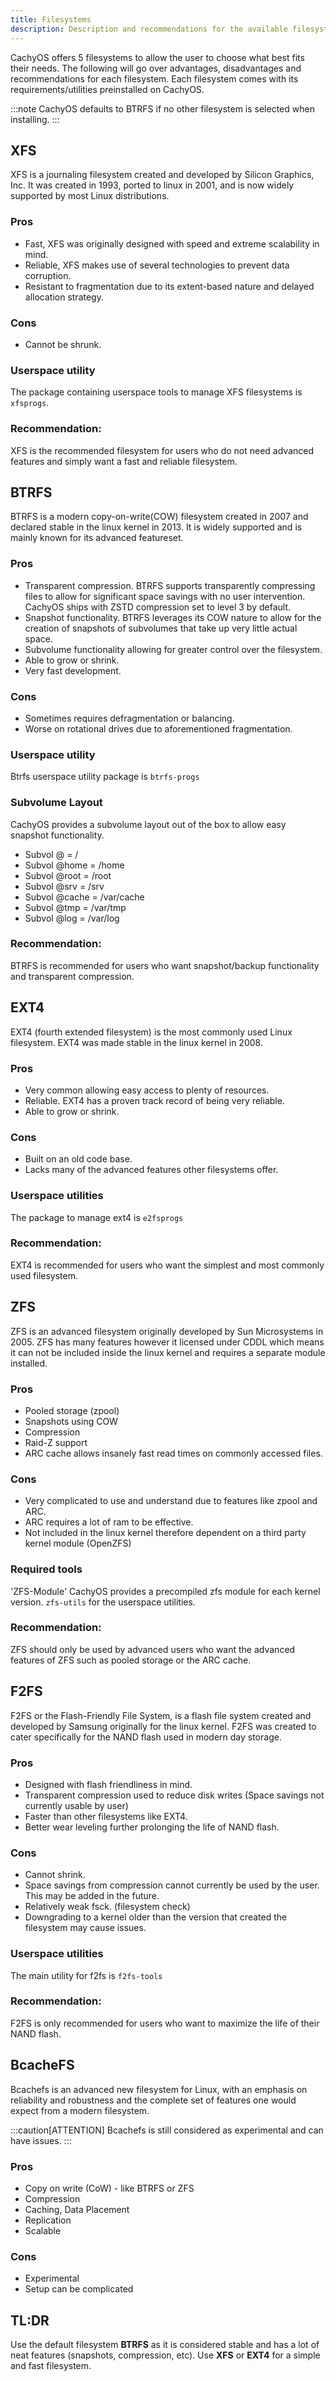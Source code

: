 ```yaml
---
title: Filesystems
description: Description and recommendations for the available filesystems. (ext4, f2fs, btrfs, xfs, zfs, bcachefs)
---
```


CachyOS offers 5 filesystems to allow the user to choose what best fits their needs. The following will go over advantages, disadvantages and recommendations for each filesystem. Each filesystem comes with its requirements/utilities preinstalled on CachyOS.

:::note
CachyOS defaults to BTRFS if no other filesystem is selected when installing.
:::

## XFS
XFS is a journaling filesystem created and developed by Silicon Graphics, Inc. It was created in 1993, ported to linux in 2001, and is now widely supported by most Linux distributions.
### Pros
- Fast, XFS was originally designed with speed and extreme scalability in mind.
- Reliable, XFS makes use of several technologies to prevent data corruption.
- Resistant to fragmentation due to its extent-based nature and delayed allocation strategy.
### Cons
- Cannot be shrunk.

### Userspace utility
The package containing userspace tools to manage XFS filesystems is `xfsprogs`.

### Recommendation:
XFS is the recommended filesystem for users who do not need advanced features and simply want a fast and reliable filesystem.


## BTRFS
BTRFS is a modern copy-on-write(COW) filesystem created in 2007 and declared stable in the linux kernel in 2013. It is widely supported and is mainly known for its advanced featureset.
### Pros
- Transparent compression. BTRFS supports transparently compressing files to allow for significant space savings with no user intervention. CachyOS ships with ZSTD compression set to level 3 by default.
- Snapshot functionality. BTRFS leverages its COW nature to allow for the creation of snapshots of subvolumes that take up very little actual space.
- Subvolume functionality allowing for greater control over the filesystem.
- Able to grow or shrink.
- Very fast development.
### Cons
- Sometimes requires defragmentation or balancing.
- Worse on rotational drives due to aforementioned fragmentation.
### Userspace utility
Btrfs userspace utility package is `btrfs-progs`

### Subvolume Layout
CachyOS provides a subvolume layout out of the box to allow easy snapshot functionality.
- Subvol @ = /
- Subvol @home = /home
- Subvol @root = /root
- Subvol @srv = /srv
- Subvol @cache = /var/cache
- Subvol @tmp = /var/tmp
- Subvol @log = /var/log

### Recommendation:
BTRFS is recommended for users who want snapshot/backup functionality and transparent compression.


## EXT4
EXT4 (fourth extended filesystem) is the most commonly used Linux filesystem. EXT4 was made stable in the linux kernel in 2008.
### Pros
- Very common allowing easy access to plenty of resources.
- Reliable. EXT4 has a proven track record of being very reliable.
- Able to grow or shrink.
### Cons
- Built on an old code base.
- Lacks many of the advanced features other filesystems offer.

### Userspace utilities
The package to manage ext4 is `e2fsprogs`

### Recommendation:
EXT4 is recommended for users who want the simplest and most commonly used filesystem.


## ZFS
ZFS is an advanced filesystem originally developed by Sun Microsystems in 2005. ZFS has many features however it licensed under CDDL which means it can not be included inside the linux kernel and requires a separate module installed.
### Pros
- Pooled storage (zpool)
- Snapshots using COW
- Compression
- Raid-Z support
- ARC cache allows insanely fast read times on commonly accessed files.
### Cons
- Very complicated to use and understand due to features like zpool and ARC.
- ARC requires a lot of ram to be effective.
- Not included in the linux kernel therefore dependent on a third party kernel module (OpenZFS)

### Required tools
'ZFS-Module' CachyOS provides a precompiled zfs module for each kernel version.
`zfs-utils` for the userspace utilities.

### Recommendation:
ZFS should only be used by advanced users who want the advanced features of ZFS such as pooled storage or the ARC cache.


## F2FS
F2FS or the Flash-Friendly File System, is a flash file system created and developed by Samsung originally for the linux kernel. F2FS was created to cater specifically for the NAND flash used in modern day storage.
### Pros
- Designed with flash friendliness in mind.
- Transparent compression used to reduce disk writes (Space savings not currently usable by user)
- Faster than other filesystems like EXT4.
- Better wear leveling further prolonging the life of NAND flash.
### Cons
- Cannot shrink.
- Space savings from compression cannot currently be used by the user. This may be added in the future.
- Relatively weak fsck. (filesystem check)
- Downgrading to a kernel older than the version that created the filesystem may cause issues.

### Userspace utilities
The main utility for f2fs is `f2fs-tools`

### Recommendation:
F2FS is only recommended for users who want to maximize the life of their NAND flash.

## BcacheFS
Bcachefs is an advanced new filesystem for Linux, with an emphasis on reliability and robustness and the complete set of features one would expect from a modern filesystem.

:::caution[ATTENTION]
Bcachefs is still considered as experimental and can have issues.
:::

### Pros
- Copy on write (CoW) - like BTRFS or ZFS
- Compression
- Caching, Data Placement
- Replication
- Scalable
### Cons
- Experimental
- Setup can be complicated

## TL:DR
Use the default filesystem **BTRFS** as it is considered stable and has a lot of neat features (snapshots, compression, etc). Use **XFS** or **EXT4** for a simple
and fast filesystem.

